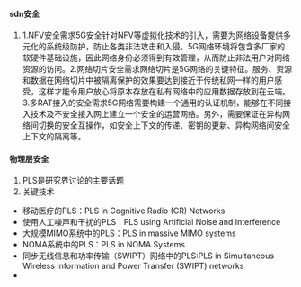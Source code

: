 #### sdn安全
1. 1.NFV安全需求5G安全针对NFV等虚拟化技术的引入，需要为网络设备提供多元化的系统级防护，防止各类非法攻击和入侵。5G网络环境将包含多厂家的软硬件基础设施，因此网络身份必须得到有效管理，从而防止非法用户对网络资源的访问。2.网络切片安全需求网络切片是5G网络的关键特征。服务、资源和数据在网络切片中被隔离保护的效果要达到接近于传统私网一样的用户感受，这样才能令用户放心将原本存放在私有网络中的应用数据存放到在云端。3.多RAT接入的安全需求5G网络需要构建一个通用的认证机制，能够在不同接入技术及不安全接入网上建立一个安全的运营网络。另外，需要保证在异构网络间切换的安全互操作，如安全上下文的传递、密钥的更新、异构网络间安全上下文的隔离等。

#### 物理层安全

1. PLS是研究界讨论的主要话题
2. 关键技术
 - 移动医疗的PLS：PLS in Cognitive Radio (CR) Networks
 - 使用人工噪声和干扰的PLS：PLS using Artificial Noise and Interference
 - 大规模MIMO系统中的PLS：PLS in massive MIMO systems
 - NOMA系统中的PLS：PLS in NOMA Systems
 - 同步无线信息和功率传输（SWIPT）网络中的PLS:PLS in Simultaneous Wireless Information and Power Transfer (SWIPT) networks
 - 
 
